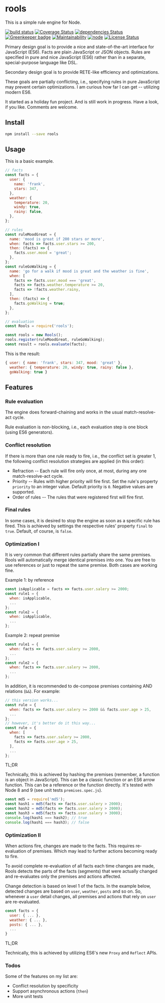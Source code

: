 # rools

This is a simple rule engine for Node.

[![build status](https://img.shields.io/travis/frankthelen/rools.svg)](http://travis-ci.org/frankthelen/rools)
[![Coverage Status](https://coveralls.io/repos/github/frankthelen/rools/badge.svg?branch=master)](https://coveralls.io/github/frankthelen/rools?branch=master)
[![dependencies Status](https://david-dm.org/frankthelen/rools/status.svg)](https://david-dm.org/frankthelen/rools)
[![Greenkeeper badge](https://badges.greenkeeper.io/frankthelen/rools.svg)](https://greenkeeper.io/)
[![Maintainability](https://api.codeclimate.com/v1/badges/2b21f79b2657870c146f/maintainability)](https://codeclimate.com/github/frankthelen/rools/maintainability)
[![node](https://img.shields.io/node/v/rools.svg)]()
[![License Status](http://img.shields.io/npm/l/rools.svg)]()

Primary design goal is to provide a nice and state-of-the-art interface for JavaScript (ES6).
Facts are plain JavaScript or JSON objects.
Rules are specified in pure and nice JavaScript (ES6)
rather than in a separate, special-purpose language like DSL.

Secondary design goal is to provide RETE-like efficiency and optimizations.

These goals are partially conflicting, i.e., specifying rules in pure JavaScript may prevent certain optimizations. I am curious how far I can get -- utilizing modern ES6.

It started as a holiday fun project.
And is still work in progress.
Have a look, if you like. Comments are welcome.

## Install

```bash
npm install --save rools
```

## Usage

This is a basic example.

```js
// facts
const facts = {
  user: {
    name: 'frank',
    stars: 347,
  },
  weather: {
    temperature: 20,
    windy: true,
    rainy: false,
  },
};

// rules
const ruleMoodGreat = {
  name: 'mood is great if 200 stars or more',
  when: facts => facts.user.stars >= 200,
  then: (facts) => {
    facts.user.mood = 'great';
  },
};
const ruleGoWalking = {
  name: 'go for a walk if mood is great and the weather is fine',
  when: [
    facts => facts.user.mood === 'great',
    facts => facts.weather.temperature >= 20,
    facts => !facts.weather.rainy,
  ],
  then: (facts) => {
    facts.goWalking = true;
  },
};

// evaluation
const Rools = require('rools');

const rools = new Rools();
rools.register(ruleMoodGreat, ruleGoWalking);
const result = rools.evaluate(facts);
```
This is the result:
```js
{ user: { name: 'frank', stars: 347, mood: 'great' },
  weather: { temperature: 20, windy: true, rainy: false },
  goWalking: true }
```

## Features

### Rule evaluation

The engine does forward-chaining and works in the usual match-resolve-act cycle.

Rule evaluation is non-blocking, i.e., each evaluation step is one block (using ES6 generators).

### Conflict resolution

If there is more than one rule ready to fire, i.e., the conflict set is greater 1, the following conflict resolution strategies are applied (in this order):
 * Refraction -- Each rule will fire only once, at most, during any one match-resolve-act cycle.
 * Priority -- Rules with higher priority will fire first. Set the rule's property `priority` to an integer value. Default priority is `0`. Negative values are supported.
 * Order of rules -- The rules that were registered first will fire first.

### Final rules

In some cases, it is desired to stop the engine as soon as a specific rule has fired.
This is achieved by settings the respective rules' property `final` to `true`.
Default, of course, is `false`.

### Optimization I

It is very common that different rules partially share the same premises.
Rools will automatically merge identical premises into one.
You are free to use references or just to repeat the same premise.
Both cases are working fine.

Example 1: by reference
```js
const isApplicable = facts => facts.user.salery >= 2000;
const rule1 = {
  when: isApplicable,
  ...
};
const rule2 = {
  when: isApplicable,
  ...
};
```

Example 2: repeat premise
```js
const rule1 = {
  when: facts => facts.user.salery >= 2000,
  ...
};
const rule2 = {
  when: facts => facts.user.salery >= 2000,
  ...
};
```

In addition, it is recommended to de-compose premises containing AND relations (`&&`).
For example:

```js
// this version works...
const rule = {
  when: facts => facts.user.salery >= 2000 && facts.user.age > 25,
  ...
};
// however, it's better do it this way...
const rule = {
  when: [
    facts => facts.user.salery >= 2000,
    facts => facts.user.age > 25,
  ],
  ...
};
```

TL;DR

Technically, this is achieved by hashing the premises
(remember, a function is an object in JavaScript).
This can be a classic function or an ES6 arrow function.
This can be a reference or the function directly.
It's tested with Node 8 and 9 (see unit tests `premises.spec.js`).

```js
const md5 = require('md5');
const hash1 = md5(facts => facts.user.salery > 2000);
const hash2 = md5(facts => facts.user.salery > 2000);
const hash3 = md5(facts => facts.user.salery > 3000);
console.log(hash1 === hash2); // true
console.log(hash1 === hash3); // false
```

### Optimization II

When actions fire, changes are made to the facts.
This requires re-evaluation of premises.
Which may lead to further actions becoming ready to fire.

To avoid complete re-evaluation of all facts each time changes are made, Rools detects the parts of the facts (segments) that were actually changed and re-evaluates only the premises and actions affected.

Change detection is based on level 1 of the facts. In the example below, detected changes are based on `user`, `weather`, `posts` and so on. So, whenever a `user` detail changes, all premises and actions that rely on `user` are re-evaluated.

```js
const facts = {
  user: { ... },
  weather: { ... },
  posts: { ... },
  ...
}
```

TL;DR

Technically, this is achieved by utilizing ES6's new `Proxy` and `Reflect` APIs.

### Todos

Some of the features on my list are:
 * Conflict resolution by specificity
 * Support asynchronous actions (`then`)
 * More unit tests
